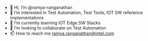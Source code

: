 - 👋 Hi, I’m @ramya-ranganathan
- 👀 I’m interested in Test Automation, Test Tools, IOT SW reference implementations
- 🌱 I’m currently learning IOT Edge SW Stacks
- 💞️ I’m looking to collaborate on Test Automation
- 📫 How to reach me ramya.ranganathan@intel.com

<!---
ramya-ranganathan/ramya-ranganathan is a ✨ special ✨ repository because its `README.md` (this file) appears on your GitHub profile.
You can click the Preview link to take a look at your changes.
--->
